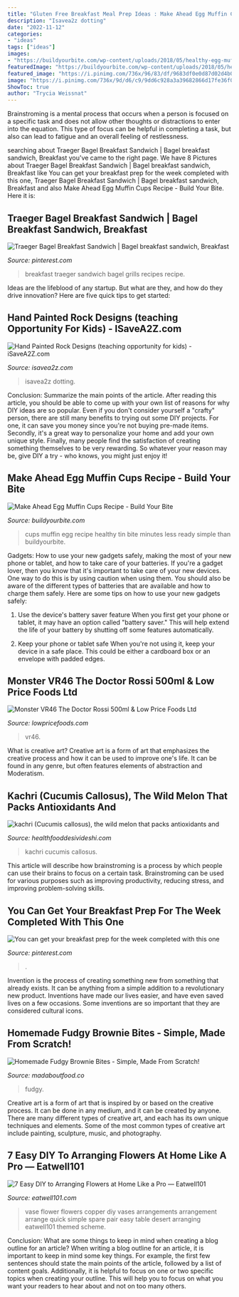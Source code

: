 ```yaml
---
title: "Gluten Free Breakfast Meal Prep Ideas : Make Ahead Egg Muffin Cups Recipe"
description: "Isavea2z dotting"
date: "2022-11-12"
categories:
- "ideas"
tags: ["ideas"]
images:
- "https://buildyourbite.com/wp-content/uploads/2018/05/healthy-egg-muffin-cups-40-683x1024.jpg"
featuredImage: "https://buildyourbite.com/wp-content/uploads/2018/05/healthy-egg-muffin-cups-40-683x1024.jpg"
featured_image: "https://i.pinimg.com/736x/96/83/df/9683df0e0d87d02d4b04bca744440fea.jpg"
image: "https://i.pinimg.com/736x/9d/d6/c9/9dd6c928a3a39682866d17fe36f002b5.jpg"
ShowToc: true
author: "Trycia Weissnat"
---
```



Brainstroming is a mental process that occurs when a person is focused on a specific task and does not allow other thoughts or distractions to enter into the equation. This type of focus can be helpful in completing a task, but also can lead to fatigue and an overall feeling of restlessness.

	

		
searching about Traeger Bagel Breakfast Sandwich | Bagel breakfast sandwich, Breakfast you've came to the right page. We have 8 Pictures about Traeger Bagel Breakfast Sandwich | Bagel breakfast sandwich, Breakfast like You can get your breakfast prep for the week completed with this one, Traeger Bagel Breakfast Sandwich | Bagel breakfast sandwich, Breakfast and also Make Ahead Egg Muffin Cups Recipe - Build Your Bite. Here it is:
		
    
## Traeger Bagel Breakfast Sandwich | Bagel Breakfast Sandwich, Breakfast

<img loading=lazy src="https://i.pinimg.com/736x/9d/d6/c9/9dd6c928a3a39682866d17fe36f002b5.jpg" onerror="this.onerror=null;this.src='https://tse1.mm.bing.net/th?id=OIP.oh11vfnvqGxtBiIvyBBMOQHaLH&amp;pid=15.1';" alt="Traeger Bagel Breakfast Sandwich | Bagel breakfast sandwich, Breakfast">

_Source: pinterest.com_

>breakfast traeger sandwich bagel grills recipes recipe. 

	

Ideas are the lifeblood of any startup. But what are they, and how do they drive innovation? Here are five quick tips to get started: 

    
## Hand Painted Rock Designs (teaching Opportunity For Kids) - ISaveA2Z.com

<img loading=lazy src="https://www.isavea2z.com/wp-content/uploads/2016/06/Hand-Painted-Rock-Design-Ideas.jpg" onerror="this.onerror=null;this.src='https://tse4.mm.bing.net/th?id=OIP.A49Lvzled2poCWG5S0laXAHaNF&amp;pid=15.1';" alt="Hand Painted Rock Designs (teaching opportunity for kids) - iSaveA2Z.com">

_Source: isavea2z.com_

>isavea2z dotting. 

	

Conclusion: Summarize the main points of the article.
After reading this article, you should be able to come up with your own list of reasons for why DIY ideas are so popular. Even if you don't consider yourself a "crafty" person, there are still many benefits to trying out some DIY projects. For one, it can save you money since you're not buying pre-made items. Secondly, it's a great way to personalize your home and add your own unique style. Finally, many people find the satisfaction of creating something themselves to be very rewarding. So whatever your reason may be, give DIY a try - who knows, you might just enjoy it!

    
## Make Ahead Egg Muffin Cups Recipe - Build Your Bite

<img loading=lazy src="https://buildyourbite.com/wp-content/uploads/2018/05/healthy-egg-muffin-cups-40-683x1024.jpg" onerror="this.onerror=null;this.src='https://tse1.mm.bing.net/th?id=OIP.Xy5yodS4yFg6ND6hFV5q4wHaLG&amp;pid=15.1';" alt="Make Ahead Egg Muffin Cups Recipe - Build Your Bite">

_Source: buildyourbite.com_

>cups muffin egg recipe healthy tin bite minutes less ready simple than buildyourbite. 

	

Gadgets: How to use your new gadgets safely, making the most of your new phone or tablet, and how to take care of your batteries.
If you're a gadget lover, then you know that it's important to take care of your new devices. One way to do this is by using caution when using them. You should also be aware of the different types of batteries that are available and how to charge them safely. Here are some tips on how to use your new gadgets safely: 
1) Use the device's battery saver feature When you first get your phone or tablet, it may have an option called "battery saver." This will help extend the life of your battery by shutting off some features automatically. 

2) Keep your phone or tablet safe When you're not using it, keep your device in a safe place. This could be either a cardboard box or an envelope with padded edges.

    
## Monster VR46 The Doctor Rossi 500ml &amp; Low Price Foods Ltd

<img loading=lazy src="http://cdn.shopify.com/s/files/1/2259/2695/products/image_37023a86-1790-41f1-a5fb-8bb9ca9d456d_1024x1024.jpg?v=1571609387" onerror="this.onerror=null;this.src='https://tse1.mm.bing.net/th?id=OIP.Vx3PrAuYF1T7EqG0qFwZAQHaJ4&amp;pid=15.1';" alt="Monster VR46 The Doctor Rossi 500ml &amp; Low Price Foods Ltd">

_Source: lowpricefoods.com_

>vr46. 

	

What is creative art?
Creative art is a form of art that emphasizes the creative process and how it can be used to improve one's life. It can be found in any genre, but often features elements of abstraction and Moderatism.

    
## Kachri (Cucumis Callosus), The Wild Melon That Packs Antioxidants And

<img loading=lazy src="http://1.bp.blogspot.com/-rtkuEqMe7ow/VoJkrtVS2iI/AAAAAAAApr8/HTMsMz4NDqI/w1200-h630-p-k-no-nu/kaachri.jpg" onerror="this.onerror=null;this.src='https://tse2.mm.bing.net/th?id=OIP.XA8NYJ6d-1Xki0rbydESbgHaD4&amp;pid=15.1';" alt="kachri (Cucumis callosus), the wild melon that packs antioxidants and">

_Source: healthfooddesivideshi.com_

>kachri cucumis callosus. 

	

This article will describe how brainstroming is a process by which people can use their brains to focus on a certain task. Brainstroming can be used for various purposes such as improving productivity, reducing stress, and improving problem-solving skills.

    
## You Can Get Your Breakfast Prep For The Week Completed With This One

<img loading=lazy src="https://i.pinimg.com/736x/96/83/df/9683df0e0d87d02d4b04bca744440fea.jpg" onerror="this.onerror=null;this.src='https://tse2.mm.bing.net/th?id=OIP.7d2F8MQ2BdxsYEOpjyp-SwHaOy&amp;pid=15.1';" alt="You can get your breakfast prep for the week completed with this one">

_Source: pinterest.com_

>. 

	

Invention is the process of creating something new from something that already exists. It can be anything from a simple addition to a revolutionary new product. Inventions have made our lives easier, and have even saved lives on a few occasions. Some inventions are so important that they are considered cultural icons.

    
## Homemade Fudgy Brownie Bites - Simple, Made From Scratch!

<img loading=lazy src="https://madaboutfood.co/wp-content/uploads/2021/05/Fudgy-Brownie-Bites-17.jpg" onerror="this.onerror=null;this.src='https://tse1.mm.bing.net/th?id=OIP._9RX0pAboLClu-20TUuUfAHaJ4&amp;pid=15.1';" alt="Homemade Fudgy Brownie Bites - Simple, Made From Scratch!">

_Source: madaboutfood.co_

>fudgy. 

	

Creative art is a form of art that is inspired by or based on the creative process. It can be done in any medium, and it can be created by anyone. There are many different types of creative art, and each has its own unique techniques and elements. Some of the most common types of creative art include painting, sculpture, music, and photography.

    
## 7 Easy DIY To Arranging Flowers At Home Like A Pro — Eatwell101

<img loading=lazy src="https://www.eatwell101.com/wp-content/uploads/2016/04/How-to-Arrange-Flowers-in-a.jpg" onerror="this.onerror=null;this.src='https://tse2.mm.bing.net/th?id=OIP.ehQkV9ca6yvImSzp6ajpcAHaLH&amp;pid=15.1';" alt="7 Easy DIY to Arranging Flowers at Home Like a Pro — Eatwell101">

_Source: eatwell101.com_

>vase flower flowers copper diy vases arrangements arrangement arrange quick simple spare pair easy table desert arranging eatwell101 themed scheme. 

	

Conclusion: What are some things to keep in mind when creating a blog outline for an article?
When writing a blog outline for an article, it is important to keep in mind some key things. For example, the first few sentences should state the main points of the article, followed by a list of content goals. Additionally, it is helpful to focus on one or two specific topics when creating your outline. This will help you to focus on what you want your readers to hear about and not on too many others.

